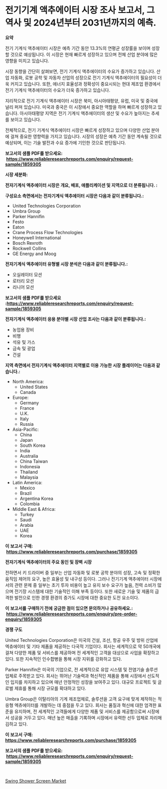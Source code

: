 <p><h1>전기기계 액추에이터 시장 조사 보고서, 그 역사 및 2024년부터 2031년까지의 예측.</h1></p><p><strong>요약</strong></p>
<p><p>전기 기계식 액추에이터 시장은 예측 기간 동안 13.3%의 연평균 성장률을 보이며 성장할 것으로 예상됩니다. 이 시장은 현재 빠르게 성장하고 있으며 전체 산업 분야에 많은 영향을 미치고 있습니다.</p><p>시장 동향을 간단히 살펴보면, 전기 기계식 액추에이터의 수요가 증가하고 있습니다. 산업 자동화, 로봇 공학 및 자동차 산업의 성장으로 전기 기계식 액추에이터의 필요성이 더욱 커지고 있습니다. 또한, 에너지 효율성과 정확성이 중요시되는 현대 제조업 환경에서 전기 기계식 액추에이터의 수요가 더욱 증가하고 있습니다.</p><p>지리적으로 전기 기계식 액추에이터 시장은 북미, 아시아태평양, 유럽, 미국 및 중국에 널리 퍼져 있습니다. 미국과 중국은 이 시장에서 중요한 역할을 하며 빠르게 성장하고 있습니다. 아시아태평양 지역은 전기 기계식 액추에이터의 생산 및 수요가 높아지는 추세를 보이고 있습니다.</p><p>전체적으로, 전기 기계식 액추에이터 시장은 빠르게 성장하고 있으며 다양한 산업 분야에 걸쳐 중요한 영향력을 가지고 있습니다. 시장의 성장은 예측 기간 동안 계속될 것으로 예상되며, 이는 기술 발전과 수요 증가에 기인한 것으로 판단됩니다.</p></p>
<p><strong>보고서의 샘플 PDF를 받으세요: &nbsp;<a href="https://www.reliableresearchreports.com/enquiry/request-sample/1859305">https://www.reliableresearchreports.com/enquiry/request-sample/1859305</a></strong></p>
<p><strong>시장 세분화:</strong></p>
<p><strong> 전자기계식 액추에이터 시장은 개요, 배포, 애플리케이션 및 지역으로 더 분류됩니다. :</strong></p>
<p><strong>구성요소 측면에서는 전자기계식 액추에이터 시장은 다음과 같이 분류됩니다.:</strong></p>
<p><ul><li>United Technologies Corporation</li><li>Umbra Group</li><li>Parker Hannifin</li><li>Festo</li><li>Eaton</li><li>Crane Process Flow Technologies</li><li>Honeywell International</li><li>Bosch Rexroth</li><li>Rockwell Collins</li><li>GE Energy and Moog</li></ul></p>
<p><strong> 전자기계식 액추에이터 유형별 시장 분석은 다음과 같이 분류됩니다.:</strong></p>
<p><ul><li>오실레이터 모션</li><li>로터리 모션</li><li>리니어 모션</li></ul></p>
<p><strong>보고서의 샘플 PDF를 받으세요 :<a href="https://www.reliableresearchreports.com/enquiry/request-sample/1859305">https://www.reliableresearchreports.com/enquiry/request-sample/1859305</a></strong></p>
<p><strong> 전자기계식 액추에이터 응용 분야별 시장 산업 조사는 다음과 같이 분류됩니다.:</strong></p>
<p><ul><li>농업용 장비</li><li>비행</li><li>석유 및 가스</li><li>금속 및 광업</li><li>건설</li></ul></p>
<p><strong>지역 측면에서 전자기계식 액추에이터 지역별로 이용 가능한 시장 플레이어는 다음과 같습니다.:</strong></p>
<p><ul>
    <li>
        North America:
        <ul>
            <li>United States</li>
            <li>Canada</li>
        </ul>
    </li>
    <li>
        Europe:
        <ul>
            <li>Germany</li>
            <li>France</li>
            <li>U.K.</li>
            <li>Italy</li>
            <li>Russia</li>
        </ul>
    </li>
    <li>
        Asia-Pacific:
        <ul>
            <li>China</li>
            <li>Japan</li>
            <li>South Korea</li>
            <li>India</li>
            <li>Australia</li>
            <li>China Taiwan</li>
            <li>Indonesia</li>
            <li>Thailand</li>
            <li>Malaysia</li>
        </ul>
    </li>
    <li>
        Latin America:
        <ul>
            <li>Mexico</li>
            <li>Brazil</li>
            <li>Argentina Korea</li>
            <li>Colombia</li>
        </ul>
    </li>
    <li>
        Middle East & Africa:
        <ul>
            <li>Turkey</li>
            <li>Saudi</li>
            <li>Arabia</li>
            <li>UAE</li>
            <li>Korea</li>
        </ul>
    </li>
    </ul></p>
<p><strong>이 보고서 구매: &nbsp;<a href="https://www.reliableresearchreports.com/purchase/1859305">https://www.reliableresearchreports.com/purchase/1859305</a></strong></p>
<p><strong>전자기계식 액추에이터의 주요 동인 및 장벽 시장</strong></p>
<p><p>전하면서 키 드라이버 중 일부는 산업 자동화 및 로봇 공학 분야의 성장, 고속 및 정확한 움직임 제어의 요구, 높은 효율성 및 내구성 등이다. 그러나 전기기계 액추에이터 시장에서의 관련 문제 중 일부는 초기 투자 비용이 높고 유지 보수 요구가 높음, 전력 소비가 많으며 전기장 시스템에 대한 기술적인 이해 부족 등이다. 또한 새로운 기술 및 제품의 급격한 발전으로 인한 경쟁 환경의 증가도 시장에 대한 중요한 도전 요소이다.</p></p>
<p><strong>이 보고서를 구매하기 전에 궁금한 점이 있으면 문의하거나 공유하세요.: &nbsp;<a href="https://www.reliableresearchreports.com/enquiry/pre-order-enquiry/1859305">https://www.reliableresearchreports.com/enquiry/pre-order-enquiry/1859305</a></strong></p>
<p><strong>경쟁 구도</strong></p>
<p><p>United Technologies Corporation은 미국의 건설, 조선, 항공 우주 및 방위 산업에 엑츄에이터 및 기타 제품을 제공하는 다국적 기업이다. 회사는 세계적으로 약 50개국에 걸쳐 다양한 제품 및 서비스를 제공하며 전 세계적인 고객을 대상으로 사업을 확장하고 있다. 또한 지속적인 인수합병을 통해 시장 지위를 강화하고 있다.</p><p>Parker Hannifin은 미국의 기업으로, 전 세계적으로 유압 시스템 및 전염기술 솔루션 업체로 주목받고 있다. 회사는 뛰어난 기술력과 혁신적인 제품을 통해 시장에서 선도적인 입지를 차지하고 있으며 매년 안정적인 성장을 보여주고 있다. 대규모 프로젝트 및 글로벌 제휴를 통해 시장 규모를 확대하고 있다.</p><p>Umbra Group은 이탈리아의 기계 제조업체로, 솔루션을 고객 요구에 맞게 제작하는 적응형 엑츄에이터를 개발하는 데 중점을 두고 있다. 회사는 품질과 혁신에 대한 엄격한 표준을 유지하며, 전 세계적인 고객들에게 다양한 제품 및 서비스를 제공함으로써 시장에서 성공을 거두고 있다. 매년 높은 매출을 기록하며 시장에서 유력한 선두 업체로 자리매김하고 있다.</p></p>
<p><strong>이 보고서 구매: &nbsp; <a href="https://www.reliableresearchreports.com/purchase/1859305">https://www.reliableresearchreports.com/purchase/1859305</a></strong></p>
<p><strong>보고서의 샘플 PDF를 받으세요: &nbsp;<a href="https://www.reliableresearchreports.com/enquiry/request-sample/1859305">https://www.reliableresearchreports.com/enquiry/request-sample/1859305</a></strong><strong></strong></p>
<p>&nbsp;</p>
<p><p><a href="https://github.com/Hazelklievgspy6vdcsmu106w/Market-Research-Report-List-1/blob/main/swing-shower-screen-market.md">Swing Shower Screen Market</a></p></p>
